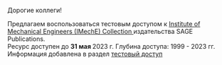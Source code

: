 <p> Дорогие коллеги! </p>

  <p>
    Предлагаем воспользоваться тестовым доступом к <a href="https://us.sagepub.com/en-us/nam/imeche" title="до 31 мая 2023 года"> Institute of Mechanical Engineers (IMechE) Collection </a> издательства SAGE Publications.
    &nbsp;
    <br>
    Ресурс доступен до <b> 31 мая </b> 2023 г.  Глубина доступа: 1999 - 2023 гг.
  <br>
    Информация добавлена в раздел <a href="/Restmp.html"> тестовый доступ </a>
  </p>
